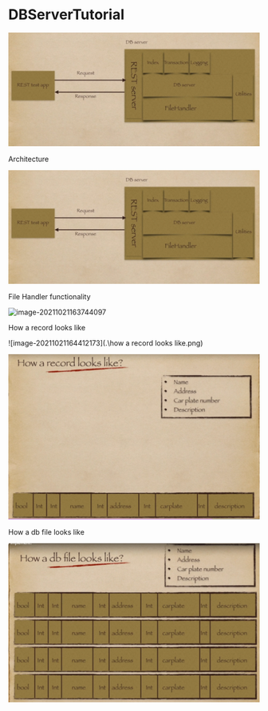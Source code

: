 # DBServerTutorial

![image-20211021163602661](.\image-20211021163602661.png)



Architecture



![image-20211021163651858](.\image-20211021163651858.png)



File Handler functionality

![image-20211021163744097](D:\Program\GitHub\SimpleDB\image-20211021163744097.png)



How a record looks like

![image-20211021164412173](.\how a record looks like.png)



![image-20211021164412173](.\HowARecordLooksLike)



How a db file looks like

![image-20211021164215772](.\image-20211021164215772.png)